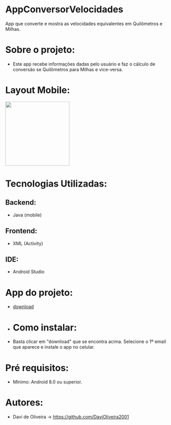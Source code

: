 # AppConversorVelocidades
App que converte e mostra as velocidades equivalentes em Quilômetros e Milhas.

# Sobre o projeto:
- Este app recebe informações dadas pelo usuário e faz o cálculo de conversão se Quilômetros para Milhas e vice-versa.
# Layout Mobile:
<img width=200px src="https://github.com/DaviOliveira2001/AppConversorVelocidades/assets/83030951/2a60a2b3-b13d-4c42-afc3-6f2ac596e799"/>

# Tecnologias Utilizadas:
## Backend:
- Java (mobile)
## Frontend:
- XML (Activity)
## IDE:
- Android Studio
# App do projeto:
- <a href="https://drive.google.com/file/d/1RvR10vh5vuMWPfaJkWPghwYOZ3GQHilW/view?usp=sharing">download</a>

- # Como instalar:
- Basta clicar em "download" que se encontra acima. Selecione o 1º email que aparece e instale o app no celular.
# Pré requisitos:
- Mínimo: Android 8.0 ou superior.
# Autores:
- Davi de Oliveira -> https://github.com/DaviOliveira2001
